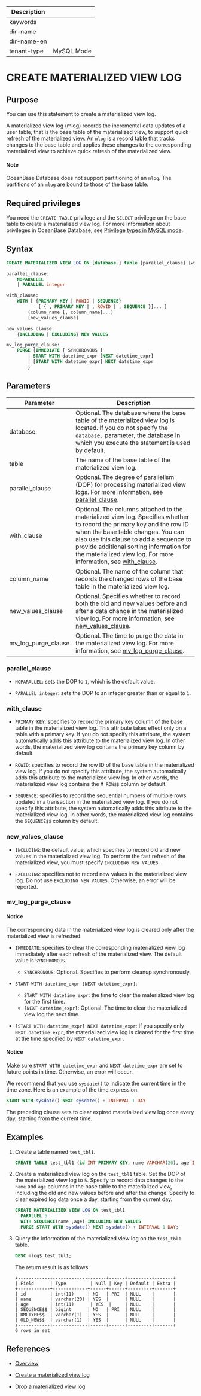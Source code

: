 | Description   |                 |
|---------------|-----------------|
| keywords      |                 |
| dir-name      |                 |
| dir-name-en   |                 |
| tenant-type   | MySQL Mode      |

# CREATE MATERIALIZED VIEW LOG

## Purpose

You can use this statement to create a materialized view log. 

A materialized view log (mlog) records the incremental data updates of a user table, that is the base table of the materialized view, to support quick refresh of the materialized view. An `mlog` is a record table that tracks changes to the base table and applies these changes to the corresponding materialized view to achieve quick refresh of the materialized view. 

<main id="notice" type='explain'>
  <h4>Note</h4>
  <p>OceanBase Database does not support partitioning of an <code>mlog</code>. The partitions of an <code>mlog</code> are bound to those of the base table. </p>
</main>

## Required privileges

You need the `CREATE TABLE` privilege and the `SELECT` privilege on the base table to create a materialized view log. For more information about privileges in OceanBase Database, see [Privilege types in MySQL mode](../../../../../600.manage/500.security-and-permissions/300.access-control/200.user-and-permission/200.permission-of-mysql-mode/100.permission-classification-of-mysql.md). 

## Syntax

```sql
CREATE MATERIALIZED VIEW LOG ON [database.] table [parallel_clause] [with_clause] [mv_log_purge_clause];

parallel_clause:
    NOPARALLEL 
    | PARALLEL integer

with_clause:
    WITH [ {PRIMARY KEY | ROWID | SEQUENCE} 
            [ { , PRIMARY KEY | , ROWID | , SEQUENCE }]... ] 
        (column_name [, column_name]...) 
        [new_values_clause]

new_values_clause:
    {INCLUDING | EXCLUDING} NEW VALUES

mv_log_purge_clause:
    PURGE {IMMEDIATE [ SYNCHRONOUS ]
        | START WITH datetime_expr [NEXT datetime_expr]
        | [START WITH datetime_expr] NEXT datetime_expr
        }
```

## Parameters

| **Parameter** | **Description** |
|---------------------|--------------------------|
| database. | Optional. The database where the base table of the materialized view log is located. If you do not specify the `database.` parameter, the database in which you execute the statement is used by default.  |
| table | The name of the base table of the materialized view log.  |
| parallel_clause | Optional. The degree of parallelism (DOP) for processing materialized view logs. For more information, see [parallel_clause](#parallel_clause).  |
| with_clause | Optional. The columns attached to the materialized view log. Specifies whether to record the primary key and the row ID when the base table changes. You can also use this clause to add a sequence to provide additional sorting information for the materialized view log. For more information, see [with_clause](#with_clause).  |
| column_name | Optional. The name of the column that records the changed rows of the base table in the materialized view log.  |
| new_values_clause | Optional. Specifies whether to record both the old and new values before and after a data change in the materialized view log. For more information, see [new_values_clause](#new_values_clause).  |
| mv_log_purge_clause | Optional. The time to purge the data in the materialized view log. For more information, see [mv_log_purge_clause](#mv_log_purge_clause).  |

### parallel_clause

* `NOPARALLEL`: sets the DOP to `1`, which is the default value. 

* `PARALLEL integer`: sets the DOP to an integer greater than or equal to `1`. 

### with_clause

* `PRIMARY KEY`: specifies to record the primary key column of the base table in the materialized view log. This attribute takes effect only on a table with a primary key. If you do not specify this attribute, the system automatically adds this attribute to the materialized view log. In other words, the materialized view log contains the primary key column by default. 

* `ROWID`: specifies to record the row ID of the base table in the materialized view log. If you do not specify this attribute, the system automatically adds this attribute to the materialized view log. In other words, the materialized view log contains the `M_ROW$$` column by default. 

* `SEQUENCE`: specifies to record the sequential numbers of multiple rows updated in a transaction in the materialized view log. If you do not specify this attribute, the system automatically adds this attribute to the materialized view log. In other words, the materialized view log contains the `SEQUENCE$$` column by default. 

### new_values_clause

* `INCLUDING`: the default value, which specifies to record old and new values in the materialized view log. To perform the fast refresh of the materialized view, you must specify `INCLUDING NEW VALUES`. 

* `EXCLUDING`: specifies not to record new values in the materialized view log. Do not use `EXCLUDING NEW VALUES`. Otherwise, an error will be reported. 

### mv_log_purge_clause

<main id="notice" type='notice'>
  <h4>Notice</h4>
  <p>The corresponding data in the materialized view log is cleared only after the materialized view is refreshed. </p>
</main>

* `IMMEDIATE`: specifies to clear the corresponding materialized view log immediately after each refresh of the materialized view. The default value is `SYNCHRONOUS`. 

   * `SYNCHRONOUS`: Optional. Specifies to perform cleanup synchronously. 

* `START WITH datetime_expr [NEXT datetime_expr]`:

   * `START WITH datetime_expr`: the time to clear the materialized view log for the first time. 
   * `[NEXT datetime_expr]`: Optional. The time to clear the materialized view log the next time.  

* `[START WITH datetime_expr] NEXT datetime_expr`: If you specify only `NEXT datetime_expr`, the materialized view log is cleared for the first time at the time specified by `NEXT datetime_expr`. 

<main id="notice" type='notice'>
  <h4>Notice</h4>
  <p>Make sure <code>START WITH datetime_expr</code> and <code>NEXT datetime_expr</code> are set to future points in time. Otherwise, an error will occur. </p>
</main>

We recommend that you use `sysdate()` to indicate the current time in the time zone. Here is an example of the time expression:

```sql
START WITH sysdate() NEXT sysdate() + INTERVAL 1 DAY
```

The preceding clause sets to clear expired materialized view log once every day, starting from the current time. 

## Examples

1. Create a table named `test_tbl1`. 

   ```sql
   CREATE TABLE test_tbl1 (id INT PRIMARY KEY, name VARCHAR(20), age INT);
   ```

2. Create a materialized view log on the `test_tbl1` table. Set the DOP of the materialized view log to `5`. Specify to record data changes to the `name` and `age` columns in the base table to the materialized view, including the old and new values before and after the change. Specify to clear expired log data once a day, starting from the current day. 

   ```sql
   CREATE MATERIALIZED VIEW LOG ON test_tbl1 
     PARALLEL 5 
     WITH SEQUENCE(name ,age) INCLUDING NEW VALUES
     PURGE START WITH sysdate() NEXT sysdate() + INTERVAL 1 DAY;
   ```

3. Query the information of the materialized view log on the `test_tbl1` table. 

   ```sql
   DESC mlog$_test_tbl1;
   ```

   The return result is as follows:

   ```shell
   +------------+-------------+------+------+---------+-------+
   | Field      | Type         | Null | Key | Default | Extra |
   +------------+-------------+------+------+---------+-------+
   | id         | int(11)     | NO   | PRI  | NULL    |       |
   | name       | varchar(20) | YES  |      | NULL    |       |
   | age        | int(11)      | YES  |     | NULL    |       |
   | SEQUENCE$$ | bigint      | NO   | PRI  | NULL    |       |
   | DMLTYPE$$  | varchar(1)  | YES  |      | NULL    |       |
   | OLD_NEW$$  | varchar(1)  | YES  |      | NULL    |       |
   +------------+-------------+------+------+---------+-------+
   6 rows in set
   ```

## References

* [Overview](../../../../300.database-object-management/100.manage-object-of-mysql-mode/600.manage-views-of-mysql-mode/200.manage-materialized-views-of-mysql-mode/200.materialized-views-log-of-mysql-mode/100.materialized-views-log-overview-of-mysql-mode.md)

* [Create a materialized view log](../../../../300.database-object-management/100.manage-object-of-mysql-mode/600.manage-views-of-mysql-mode/200.manage-materialized-views-of-mysql-mode/200.materialized-views-log-of-mysql-mode/200.create-materialized-views-log-of-mysql-mode.md)

* [Drop a materialized view log](../../../../300.database-object-management/100.manage-object-of-mysql-mode/600.manage-views-of-mysql-mode/200.manage-materialized-views-of-mysql-mode/200.materialized-views-log-of-mysql-mode/300.delete-materialized-views-log-of-mysql-mode.md)
